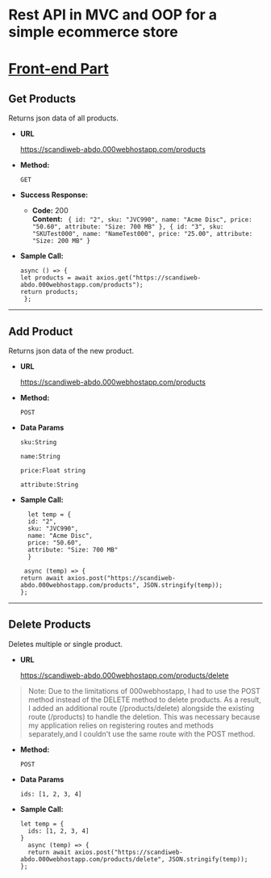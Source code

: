 # Rest API in MVC and OOP for a simple ecommerce store
# [Front-end Part](https://github.com/AbdelwahabTop/scandiweb-ui)

 
 **Get Products**
----
  Returns json data of all products.

* **URL**

  https://scandiweb-abdo.000webhostapp.com/products

* **Method:**

  `GET`

* **Success Response:**

  * **Code:** 200 <br />
    **Content:** `
{
id: "2",
sku: "JVC990",
name: "Acme Disc",
price: "50.60",
attribute: "Size: 700 MB"
},
{
id: "3",
sku: "SKUTest000",
name: "NameTest000",
price: "25.00",
attribute: "Size: 200 MB"
}`
 

 
* **Sample Call:**

  ```axios
  async () => {
  let products = await axios.get("https://scandiweb-abdo.000webhostapp.com/products");
  return products;
   };
  ```
----
 **Add Product**
----
  Returns json data of the new product.

* **URL**

  https://scandiweb-abdo.000webhostapp.com/products

* **Method:**

  `POST`

* **Data Params**

  `sku:String `
  
  `name:String `
  
  `price:Float string `
  
  `attribute:String `

* **Sample Call:**

  ```axios
    let temp = {
    id: "2",
    sku: "JVC990",
    name: "Acme Disc",
    price: "50.60",
    attribute: "Size: 700 MB"
    }
  
   async (temp) => {
  return await axios.post("https://scandiweb-abdo.000webhostapp.com/products", JSON.stringify(temp));
  };
  ```
----
 **Delete Products**
----
  Deletes multiple or single product.

* **URL**

  https://scandiweb-abdo.000webhostapp.com/products/delete

> Note: Due to the limitations of 000webhostapp, I had to use the POST method instead of the DELETE method to delete products. 
As a result, I added an additional route (/products/delete) alongside the existing route (/products) to handle the deletion. 
This was necessary because my application relies on registering routes and methods separately,and I couldn't use the same route with the POST method.

* **Method:**

  `POST`

* **Data Params**

  `ids: [1, 2, 3, 4]`
 
* **Sample Call:**

  ```axios
  let temp = {
    ids: [1, 2, 3, 4]
  }
    async (temp) => {
    return await axios.post("https://scandiweb-abdo.000webhostapp.com/products/delete", JSON.stringify(temp));
  };
  ```
 
